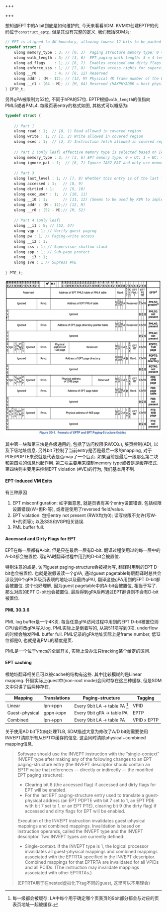 +++

+++

想知道EPT中的A bit到底是如何维护的, 今天来看看SDM. KVM中创建EPTP的代码位于`construct_eptp`, 但是其没有完整的定义. 我们概括SDM为:

```c
// EPT is aligned to 4K boundary, allowing lowest 12 bits to be packed with flags
typedef struct {
    ulong memory_type : 3; // [0, 3)  Paging structure memory type: 0 = UC/Uncacheable; 6 = WB/Write-back
    ulong walk_length : 3; // [3, 6)  EPT paging walk length: 3 = 4-level; 4 = 5-level
    ulong ad_flags    : 1; // [6, 7)  Enables accessed and dirty flags
    ulong enforce_sss : 1; // [7, 8)  Enables access rights for supervisor shadow-stack pages
    ulong __r0        : 4; // [8, 12) Reserved
    ulong addr : (M - 12); // [12, M) Physical 4K frame number of the EPT paging-structure
    ulong __r1 : (64 - M); // [M, 64) Reserved (MAXPHYADDR = host physical address length: 57/48)
} EPTP_t;
```

另外gPA被限制为52位, 不同于hPA的57位. EPTP根据`walk_length`的值指向PML5或者PML4. 每级页表entry的格式如图, 其格式可以概括为:

```c
typedef struct {

    // Part 1
    ulong read : 1;  // [0, 1) Read allowed in covered region
    ulong write : 1; // [1, 2) Write allowed in covered region
    ulong exec : 1;  // [2, 3) Instruction fetch allowed in covered region

    // Part 2 (only leaf) effective memory type is selected based on IA32_PAT and memory_type
    ulong memory_type : 3; // [3, 6) EPT memory type: 0 = UC; 1 = WC; 4 = WT; 5 = WP; 6 = WB
    ulong ignore_pat : 1;  // [6, 7) Ignore IA32_PAT and only use memory_type for effective memory type 

    // Part 3
    ulong last_level : 1; // [7, 8) Whether this entry is of the last level of EPT
    ulong accessed : 1;   // [8, 9)
    ulong dirtied : 1;    // [9, 10)
    ulong exec_user : 1;  // [10, 11)
    ulong __i0 : 1;       // [11, 12) (Seems to be used by KVM to implement shadow paging SPTE_MMU_PRESENT_MASK)
    ulong addr : (M - 12);// [12, M)
    ulong __r0 : (52 - M);// [M, 52)

    // Part 4 (only leaf)
    ulong __i1 : 5; // [52, 57)
    ulong vgp : 1; // Verify guest paging
    ulong pw : 1; // Paging-write access
    ulong __i2 : 1;
    ulong sss : 1; // Supervisor shallow stack
    ulong spp : 1; // Sub-page protect 
    ulong __i3 : 1;
    ulong sve : 1 // Supress #VE

} PTE_t;
```

<img src="sdm-fig30-1.png" alt="image-20250312135725819" style="zoom:50%;" />

 其中第一块和第三块是各级通用的, 包括了访问权限(RWXXu), 脏页控制(AD), 以及下级地址信息. 另外bit 7控制了当前entry是否是最后一级的mapping, 对于PDE/PDPTE来说就是代表是否map了一个巨页. 如果当前是最后一级那么第二块和第四块的信息也起作用. 第二块主要用来控制memory type或者是是缓存模式. 第四块则主要用来控制EPT violation (#VE)的行为, 我们基本用不到.



#### EPT-Induced VM Exits

有三种原因

1. EPT misconfiguration: 如字面意思, 就是页表有某个entry设置错误. 包括权限设置错误(W+但R-等), 或者是使用了reversed field/value.
2. EPT violation: 包括entry not present (RWX均为0); 读写权限不允许(写W-R+的页等); 以及SSS和VGP相关错误.
3. PML buffer full.

#### Accessed and Dirty Flags for EPT

EPT在每一层都有A-bit, 但是只在最后一层有D-bit. 翻译过程使用过的每一层中的A-bit都会被置位. 写gPA时翻译过程中用到的D-bit会被置位. 

特别注意的点是, 访问guest paging-structure会被视为写, 翻译时用到的EPT D-bit也会被置位. 也就是说假设读一个gVA, 通过guest pagetable每层翻译时总共会涉及到6个gPA(5级页表项的地址以及最终gPA), 翻译这些gPA用到的EPT D-bit都会被置位. 这个也好理解, 因为guest pagetable中的A-bit会被置位, 相当于写了. 那么对应的EPT D-bit也会被置位. 最后得到gPA后再通过EPT翻译则不会有D-bit被置位.

#### PML 30.3.6

PML log buffer是一个4K页. 每当任意gPA访问过程中用到的EPT D-bit被置位则CPU会将改gPA写入log. PML实际上是倒着写的, 从第511项写到0项, underflow的时候会触发PML buffer full. PML记录的gPA地址实际上是frame number, 低12位都是0, 也就是说PML的精度是页.

PML是一个位于vmcs的全局开关, 实际上没办法只tracking某个给定的区间. 

#### EPT caching

根地址翻译相关且可以被cache的结构有这些. 其中比较模糊的是Linear mapping. 怀疑实际上guest中(non-root mode)会同时存在这三种缓存, 但是SDM文中只讲了后两种存在.

| Mapping        | Translations | Paging-structure                 | Tagging     |
| -------------- | ------------ | -------------------------------- | ----------- |
| Linear         | lpn->ppn     | Every 9bit LA -> table PA [^tpa] | VPID        |
| Guest-physical | gppn->ppn    | Every 9bit gPA -> table PA       | EPTP        |
| Combined       | lpn->ppn     | Every 9bit LA -> table PA        | VPID x EPTP |

[^tpa]: 每一级都会被缓存: LA中每个用于确定哪个页表页的9bit部分都会与对应的页表页地址一起被缓存.

关于使用AD bit下如何处理TLB, SDM描述大意为修改了A/D bit则需要使用INVEPT清除所有从EPT中缓存的信息. 这会同时清除physical+combined mapping信息. 

> Software should use the INVEPT instruction with the “single-context” INVEPT type after making any of the following changes to an EPT paging-structure entry (the INVEPT descriptor should contain an EPTP value that references — directly or indirectly — the modified EPT paging structure):
>
> - Clearing bit 8 (the accessed flag) if accessed and dirty flags for EPT will be enabled.
> - For the last EPT paging-structure entry used to translate a guest-physical address (an EPT PDPTE with bit 7 set to 1, an EPT PDE with bit 7 set to 1, or an EPT PTE), clearing bit 9 (the dirty flag) if accessed and dirty flags for EPT will be enabled.
>
> Execution of the INVEPT instruction invalidates guest-physical mappings and combined mappings. Invalidation is based on instruction operands, called the INVEPT type and the INVEPT descriptor. Two INVEPT types are currently defined:
>
> - Single-context. If the INVEPT type is 1, the logical processor invalidates all guest-physical mappings and combined mappings associated with the EPTRTA specified in the INVEPT descriptor. Combined mappings for that EPTRTA are invalidated for all VPIDs and all PCIDs. (The instruction may invalidate mappings associated with other EPTRTAs.)
>
> (EPTRTA用于在nested虚拟化下tag不同的guest, 这里可以不用理会)

